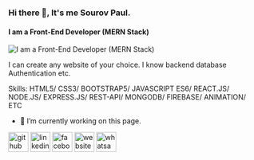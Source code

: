 ### Hi there 👋, It's me Sourov Paul.
#### I am a Front-End Developer (MERN Stack)
![I am a Front-End Developer (MERN Stack)](https://i.ibb.co/GCCrJnW/Sourov-Paulo.jpg)

 I can create any website of your choice. I know backend database Authentication etc.

Skills: HTML5/ CSS3/ BOOTSTRAP5/ JAVASCRIPT ES6/ REACT.JS/ NODE.JS/ EXPRESS.JS/ REST-API/ MONGODB/ FIREBASE/ ANIMATION/ ETC

- 🔭 I’m currently working on this page. 


[<img src='https://cdn.jsdelivr.net/npm/simple-icons@3.0.1/icons/github.svg' alt='github' height='40'>](https://github.com/Sourov-Paul)  [<img src='https://cdn.jsdelivr.net/npm/simple-icons@3.0.1/icons/linkedin.svg' alt='linkedin' height='40'>](https://www.linkedin.com/in/sourov-paul-169668150/)  [<img src='https://cdn.jsdelivr.net/npm/simple-icons@3.0.1/icons/facebook.svg' alt='facebook' height='40'>](https://www.facebook.com/Sourov.Paul.Web.Developer)  [<img src='https://cdn.jsdelivr.net/npm/simple-icons@3.0.1/icons/icloud.svg' alt='website' height='40'>](https://brave-mccarthy-c8c683.netlify.app)  [<img src='https://cdn.jsdelivr.net/npm/simple-icons@3.0.1/icons/whatsapp.svg' alt='whatsapp' height='40'>](http://api.whatsapp.com/send?phone=+8801997587705)  

